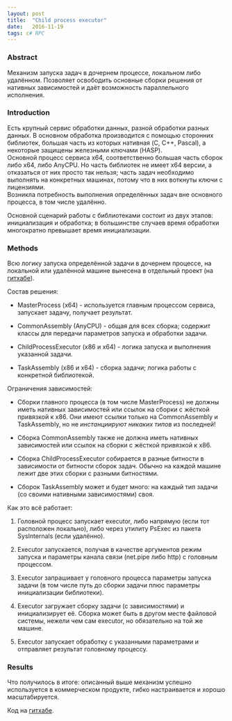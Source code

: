 ```yaml
---
layout: post
title:  "Child process executor"
date:   2016-11-19
tags: c# RPC
---
```


### Abstract

Механизм запуска задач в дочернем процессе, локальном либо удалённом. Позволяет освободить основные сборки решения от нативных зависимостей и даёт возможность параллельного исполнения.

### Introduction

Есть крупный сервис обработки данных, разной обработки разных данных. В основном обработка производится с помощью сторонних библиотек, большая часть из которых нативная (C, C++, Pascal), а некоторые защищены железными ключами (HASP).  
Основной процесс сервиса x64, соответственно большая часть сборок либо x64, либо AnyCPU. Но часть библиотек не имеет x64 версии, а отказаться от них просто так нельзя; часть задач необходимо выполнять на конкретных машинах, потому что в них воткнуты ключи с лицензиями.  
Возникла потребность выполнения определённых задач вне основного процесса, в том числе удалённо.

Основной сценарий работы с библиотеками состоит из двух этапов: инициализация и обработка; в большинстве случаев время обработки многократно превышает время инициализации.

### Methods

Всю логику запуска определённой задачи в дочернем процессе, на локальной или удалённой машине вынесена в отдельный проект (на [гитхабе][github-rep]).

Состав решения:

* MasterProcess (x64) - используется главным процессом сервиса, запускает задачу, получает результат.

* CommonAssembly (AnyCPU) - общая для всех сборка; содержит классы для передачи параметров запуска и обработки задачи.

* ChildProcessExecutor (x86 и x64) - логика запуска и выполнения указанной задачи. 

* TaskAssembly (x86 и x64) - сборка задачи; логика работы с конкретной библиотекой. 

Ограничения зависимостей:

* Сборки главного процесса (в том числе MasterProcess) не должны иметь нативных зависимостей или ссылок на сборки с жёсткой привязкой к x86. Они имеют ссылки только на CommonAssembly и TaskAssembly, но не _инстанциируют никаких типов_ из последней!  

* Сборка CommonAssembly также не должна иметь нативных зависимостей или ссылок на сборки с жёсткой привязкой к x86.

* Сборка ChildProcessExecutor собирается в разные битности в зависимости от битности сборок задач. Обычно на каждой машине лежит две этих сборки с разными битностями.

* Сборок TaskAssembly может и будет много: на каждый тип задачи (со своими нативными зависимостями) своя.

Как это всё работает:

1. Головной процесс запускает executor, либо напрямую (если тот расположен локально), либо через утилиту PsExec из пакета SysInternals (если удалённо).

2. Executor запускается, получая в качестве аргументов режим запуска и параметры канала связи (net.pipe либо http) с головным процессом.

3. Executor запрашивает у головного процесса параметры запуска задачи (в том числе путь до сборки задачи плюс параметры инициализации библиотеки).

4. Executor загружает сборку задачи (с зависимостями) и инициализирует её. Сборка может быть в другом месте файловой системы, нежели чем сам executor, но обязательно на той же машине.

5. Executor запускает обработку с указанными параметрами и отправляет результат головному процессу.

### Results

Что получилось в итоге: описанный выше механизм успешно используется в коммерческом продукте, гибко настраивается и хорошо масштабируется.

Код на [гитхабе][github-rep].

[github-rep]: https://github.com/redmanmale/ChildProcessExecutor

